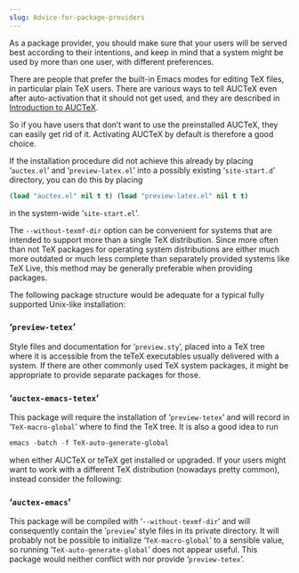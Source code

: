 ```yaml
---
slug: Advice-for-package-providers
---
```


As a package provider, you should make sure that your users will be served best according to their intentions, and keep in mind that a system might be used by more than one user, with different preferences.

There are people that prefer the built-in Emacs modes for editing TeX files, in particular plain TeX users. There are various ways to tell AUCTeX even after auto-activation that it should not get used, and they are described in [Introduction to AUCTeX](Introduction).

So if you have users that don’t want to use the preinstalled AUCTeX, they can easily get rid of it. Activating AUCTeX by default is therefore a good choice.

If the installation procedure did not achieve this already by placing ‘`auctex.el`’ and ‘`preview-latex.el`’ into a possibly existing ‘`site-start.d`’ directory, you can do this by placing

```lisp
(load "auctex.el" nil t t) (load "preview-latex.el" nil t t) 
```

in the system-wide ‘`site-start.el`’.

The `--without-texmf-dir` option can be convenient for systems that are intended to support more than a single TeX distribution. Since more often than not TeX packages for operating system distributions are either much more outdated or much less complete than separately provided systems like TeX Live, this method may be generally preferable when providing packages.

The following package structure would be adequate for a typical fully supported Unix-like installation:

### ‘`preview-tetex`’

Style files and documentation for ‘`preview.sty`’, placed into a TeX tree where it is accessible from the teTeX executables usually delivered with a system. If there are other commonly used TeX system packages, it might be appropriate to provide separate packages for those.

### ‘`auctex-emacs-tetex`’

This package will require the installation of ‘`preview-tetex`’ and will record in ‘`TeX-macro-global`’ where to find the TeX tree. It is also a good idea to run

```lisp
emacs -batch -f TeX-auto-generate-global 
```

when either AUCTeX or teTeX get installed or upgraded. If your users might want to work with a different TeX distribution (nowadays pretty common), instead consider the following:

### ‘`auctex-emacs`’

This package will be compiled with ‘`--without-texmf-dir`’ and will consequently contain the ‘`preview`’ style files in its private directory. It will probably not be possible to initialize ‘`TeX-macro-global`’ to a sensible value, so running ‘`TeX-auto-generate-global`’ does not appear useful. This package would neither conflict with nor provide ‘`preview-tetex`’.
